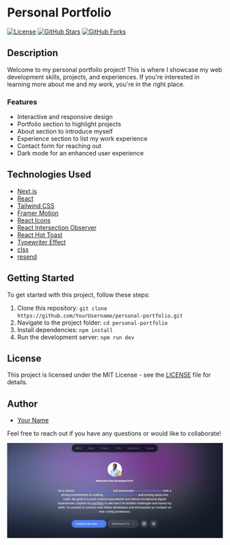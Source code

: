 # Personal Portfolio

[![License](https://img.shields.io/badge/license-MIT-blue.svg)](https://opensource.org/licenses/MIT)
[![GitHub Stars](https://img.shields.io/github/stars/YourUsername/personal-portfolio.svg)](https://github.com/YourUsername/personal-portfolio/stargazers)
[![GitHub Forks](https://img.shields.io/github/forks/YourUsername/personal-portfolio.svg)](https://github.com/YourUsername/personal-portfolio/network/members)

## Description

Welcome to my personal portfolio project! This is where I showcase my web development skills, projects, and experiences. If you're interested in learning more about me and my work, you're in the right place.

### Features

- Interactive and responsive design
- Portfolio section to highlight projects
- About section to introduce myself
- Experience section to list my work experience
- Contact form for reaching out
- Dark mode for an enhanced user experience

## Technologies Used

- [Next.js](https://nextjs.org/)
- [React](https://reactjs.org/)
- [Tailwind CSS](https://tailwindcss.com/)
- [Framer Motion](https://www.framer.com/motion/)
- [React Icons](https://react-icons.github.io/react-icons/)
- [React Intersection Observer](https://www.npmjs.com/package/react-intersection-observer)
- [React Hot Toast](https://react-hot-toast.com/)
- [Typewriter Effect](https://www.npmjs.com/package/typewriter-effect)
- [clsx](https://www.npmjs.com/package/clsx)
- [resend](https://www.npmjs.com/package/resend)

## Getting Started

To get started with this project, follow these steps:

1. Clone this repository: `git clone https://github.com/YourUsername/personal-portfolio.git`
2. Navigate to the project folder: `cd personal-portfolio`
3. Install dependencies: `npm install`
4. Run the development server: `npm run dev`

## License

This project is licensed under the MIT License - see the [LICENSE](LICENSE) file for details.

## Author

- [Your Name](https://github.com/YourUsername)

Feel free to reach out if you have any questions or would like to collaborate!

![Portfolio Screenshot](/screenshot.png)
